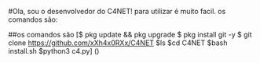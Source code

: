 #Ola, sou o desenvolvedor do C4NET!
para utilizar é muito facil.
os comandos são:


##os comandos são
[$ pkg update && pkg upgrade
$ pkg install git -y
$ git clone https://github.com/xXh4x0RXx/C4NET
$ls
$cd C4NET
$bash install.sh
$python3 c4.py] ()
